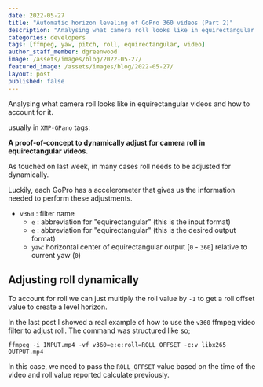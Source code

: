 ```yaml
---
date: 2022-05-27
title: "Automatic horizon leveling of GoPro 360 videos (Part 2)"
description: "Analysing what camera roll looks like in equirectangular videos and how to account for it."
categories: developers
tags: [ffmpeg, yaw, pitch, roll, equirectangular, video]
author_staff_member: dgreenwood
image: /assets/images/blog/2022-05-27/
featured_image: /assets/images/blog/2022-05-27/
layout: post
published: false
---
```


Analysing what camera roll looks like in equirectangular videos and how to account for it.


usually in `XMP-GPano` tags:





**A proof-of-concept to dynamically adjust for camera roll in equirectangular videos.**

As touched on last week, in many cases roll needs to be adjusted for dynamically. 

Luckily, each GoPro has a accelerometer that gives us the information needed to perform these adjustments.





* `v360` : filter name
  * `e` : abbreviation for "equirectangular" (this is the input format)
  * `e` : abbreviation for "equirectangular" (this is the desired output format)
  * `yaw`: horizontal center of equirectangular output [`0` - `360`] relative to current yaw (`0`)


## Adjusting roll dynamically

To account for roll we can just multiply the roll value by `-1` to get a roll offset value to create a level horizon.

In the last post I showed a real example of how to use the `v360` ffmpeg video filter to adjust roll. The command was structured like so;

```shell
ffmpeg -i INPUT.mp4 -vf v360=e:e:roll=ROLL_OFFSET -c:v libx265 OUTPUT.mp4
```

In this case, we need to pass the `ROLL_OFFSET` value based on the time of the video and roll value reported calculate previously.



